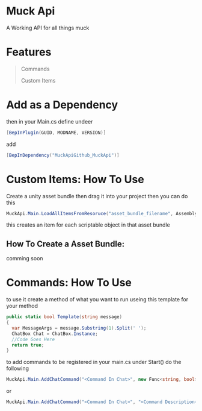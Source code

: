 # Muck Api
A Working API for all things muck

# Features
> Commands
> 
> Custom Items

# Add as a Dependency
then in your Main.cs define undeer  
```csharp
[BepInPlugin(GUID, MODNAME, VERSION)]  
```
add  
```csharp
[BepInDependency("MuckApiGithub_MuckApi")]  
```

# Custom Items: How To Use
Create a unity asset bundle then drag it into your project then you can do this
```csharp
MuckApi.Main.LoadAllItemsFromResoruce("asset_bundle_filename", Assembly.GetExecutingAssembly())
```
this creates an item for each scriptable object in that asset bundle

## How To Create a Asset Bundle:
comming soon

# Commands: How To Use
to use it create a method of what you want to run useing this template for your method  
```csharp
public static bool Template(string message)
{
  var MessageArgs = message.Substring(1).Split(' ');
  ChatBox Chat = ChatBox.Instance;
  //Code Goes Here
  return true;
}  
```
to add commands to be registered in your main.cs under Start() do the following  
```csharp
MuckApi.Main.AddChatCommand("<Command In Chat>", new Func<string, bool>(<Method>));
```
or
```csharp
MuckApi.Main.AddChatCommand("<Command In Chat>", "<Command Description>", new Func<string, bool>(<Method>));
```
